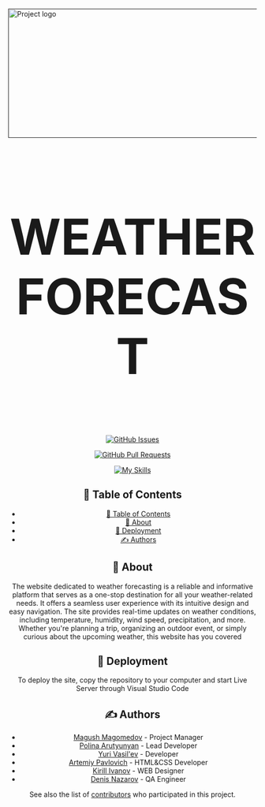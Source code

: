 
<p  align="center">

<a  href=""  rel="noopener">

<img  width=935px  height=262px  src="https://i.imgur.com/SMqJMdO.png"  alt="Project logo"></a>

</p>

  

<h3 style="font-size:100px" align="center">WEATHER FORECAST</h3>

  

<div  align="center"> 

  


[![GitHub Issues](https://img.shields.io/github/issues/Moshi231/Meteorify-Weather?style=for-the-badge)](https://github.com/Moshi231/Meteorify-Weather/issues)

[![GitHub Pull Requests](https://img.shields.io/bitbucket/pr/Moshi231/Meteorify-Weather?style=for-the-badge)](https://github.com/Moshi231/Meteorify-Weather/pulls)

  

[![My Skills](https://skillicons.dev/icons?i=js,html,css)](https://skillicons.dev)
  

## 📝 Table of Contents

  

- [📝 Table of Contents](#-table-of-contents)
- [🧐 About ](#-about-)
- [🚀 Deployment ](#-deployment-)
- [✍️ Authors ](#️-authors-)


  

## 🧐 About <a name = "about"></a>

  

The website dedicated to weather forecasting is a reliable and informative platform that serves as a one-stop destination for all your weather-related needs. It offers a seamless user experience with its intuitive design and easy navigation. The site provides real-time updates on weather conditions, including temperature, humidity, wind speed, precipitation, and more. Whether you're planning a trip, organizing an outdoor event, or simply curious about the upcoming weather, this website has you covered


  




  

## 🚀 Deployment <a name = "deployment"></a>

  

To deploy the site, copy the repository to your computer and start Live Server through Visual Studio Code

  



## ✍️ Authors <a name = "authors"></a>

  

- [Magush Magomedov](https://github.com/Moshi231) - Project Manager
-  [Polina Arutyunyan](https://github.com/Polina8888) - Lead Developer
- [Yuri Vasil'ev](https://github.com/SuperKanat) - Developer
- [Artemiy Pavlovich](https://github.com/jonersky01) - HTML&CSS Developer
- [Kirill Ivanov](https://github.com/KirOus11) - WEB Designer
- [Denis Nazarov](https://github.com/Denian-Muir) - QA Engineer

  

See also the list of [contributors](https://github.com/Moshi231/Meteorify-Weather/graphs/contributors) who participated in this project.

  


